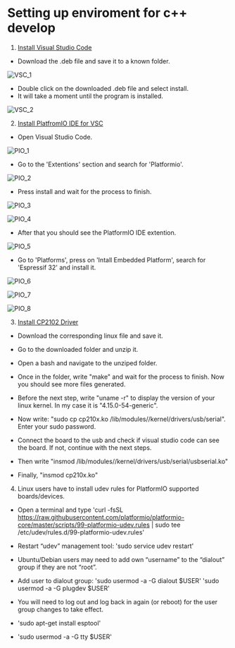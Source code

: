 # Setting up enviroment for c++ develop

1. [Install Visual Studio Code](https://code.visualstudio.com/download "VSC Download")

- Download the .deb file and save it to a known folder.

![VSC_1](https://github.com/juanpablopizarro/iot-bootcamp/blob/develop/images/Install_VSC_1.png)

- Double click on the downloaded .deb file and select install. 
- It will take a moment until the program is installed.

![VSC_2](https://github.com/juanpablopizarro/iot-bootcamp/blob/develop/images/Install_VSC_2.png)

2. [Install PlatfromIO IDE for VSC](https://platformio.org/install/ide?install=vscode "PlatformIO IDE")

- Open Visual Studio Code.

![PIO_1](https://github.com/juanpablopizarro/iot-bootcamp/blob/develop/images/Install_PIO_1.png)

- Go to the 'Extentions' section and search for 'Platformio'.

![PIO_2](https://github.com/juanpablopizarro/iot-bootcamp/blob/develop/images/Install_PIO_2.png)

- Press install and wait for the process to finish.

![PIO_3](https://github.com/juanpablopizarro/iot-bootcamp/blob/develop/images/Install_PIO_3.png)

![PIO_4](https://github.com/juanpablopizarro/iot-bootcamp/blob/develop/images/Install_PIO_4.png)

- After that you should see the PlatformIO IDE extention.

![PIO_5](https://github.com/juanpablopizarro/iot-bootcamp/blob/develop/images/Install_PIO_5.png)

- Go to 'Platforms', press on 'Intall Embedded Platform', search for 'Espressif 32' and install it.

![PIO_6](https://github.com/juanpablopizarro/iot-bootcamp/blob/develop/images/Install_PIO_6.png)

![PIO_7](https://github.com/juanpablopizarro/iot-bootcamp/blob/develop/images/Install_PIO_7.png)

![PIO_8](https://github.com/juanpablopizarro/iot-bootcamp/blob/develop/images/Install_PIO_8.png)

3. [Install CP2102 Driver](https://www.silabs.com/products/development-tools/software/usb-to-uart-bridge-vcp-drivers "CP2102")

- Download the corresponding linux file and save it.

- Go to the downloaded folder and unzip it.

- Open a bash and navigate to the unziped folder.

- Once in the folder, write "make" and wait for the process to finish. Now you should see more files generated.

- Before the next step, write "uname -r" to display the version of your linux kernel. In my case it is "4.15.0-54-generic".

- Now write: "sudo cp cp210x.ko /lib/modules/<kernel-version>/kernel/drivers/usb/serial". Enter your sudo password.

- Connect the board to the usb and check if visual studio code can see the board. If not, continue with the next steps.

- Then write "insmod /lib/modules/<kernel-version>/kernel/drivers/usb/serial/usbserial.ko"

- Finally, "insmod cp210x.ko"

4. Linux users have to install udev rules for PlatformIO supported boards/devices.

- Open a terminal and type 'curl -fsSL https://raw.githubusercontent.com/platformio/platformio-core/master/scripts/99-platformio-udev.rules | sudo tee /etc/udev/rules.d/99-platformio-udev.rules'

- Restart “udev” management tool: 'sudo service udev restart'

- Ubuntu/Debian users may need to add own “username” to the “dialout” group if they are not “root”. 
- Add user to dialout group: 'sudo usermod -a -G dialout $USER'
                              'sudo usermod -a -G plugdev $USER'
                              
- You will need to log out and log back in again (or reboot) for the user group changes to take effect.

- 'sudo apt-get install esptool'

- 'sudo usermod -a -G tty $USER'

